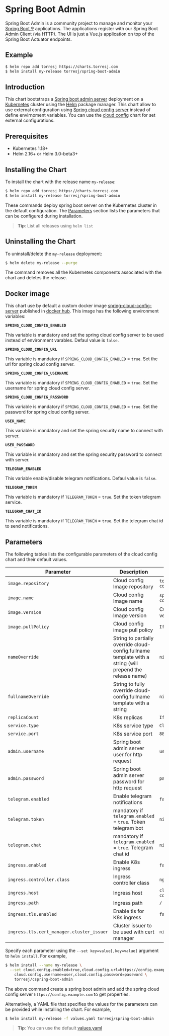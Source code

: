 # Spring Boot Admin

Spring Boot Admin is a community project to manage and monitor your [Spring Boot ®](https://spring.io/projects/spring-boot) applications. The applications register with our Spring Boot Admin Client (via HTTP). The UI is just a Vue.js application on top of the Spring Boot Actuator endpoints.

## Example

```bash
$ helm repo add torresj https://charts.torresj.com
$ helm install my-release torresj/spring-boot-admin
``` 

## Introduction

This chart bootstraps a [Spring boot admin server](https://codecentric.github.io/spring-boot-admin/current/) deployment on a [Kubernetes](http://kubernetes.io) cluster using the [Helm](https://helm.sh) package manager. This chart allow to use external configuration using [Spring cloud config server](https://cloud.spring.io/spring-cloud-config/reference/html/) instead of define envirnoment variables. You can use the [cloud config](https://github.com/torresj/helm-charts/tree/master/cloud-config) chart for set external configurations.


## Prerequisites

- Kubernetes 1.18+
- Helm 2.16+ or Helm 3.0-beta3+


## Installing the Chart

To install the chart with the release name `my-release`:

```bash
$ helm repo add torresj https://charts.torresj.com
$ helm install my-release torresj/spring-boot-admin
```

These commands deploy spring boot server on the Kubernetes cluster in the default configuration. The [Parameters](#parameters) section lists the parameters that can be configured during installation.

> **Tip**: List all releases using `helm list`


## Uninstalling the Chart

To uninstall/delete the `my-release` deployment:

```bash
$ helm delete my-release --purge
```

The command removes all the Kubernetes components associated with the chart and deletes the release.

## Docker image

This chart use by default a custom docker image [spring-cloud-config-server](https://hub.docker.com/repository/docker/torresjb/spring-cloud-config-server) published in [docker hub](https://hub.docker.com/). This image has the following environment variables:

**`SPRING_CLOUD_CONFIG_ENABLED`**

This variable is mandatory and set the spring cloud config server to be used instead of environment varables. Defaul value is `false`.

**`SPRING_CLOUD_CONFIG_URL`**

This variable is mandatory if `SPRING_CLOUD_CONFIG_ENABLED` = `true`. Set the url for spring cloud config server.

**`SPRING_CLOUD_CONFIG_USERNAME`**

This variable is mandatory if `SPRING_CLOUD_CONFIG_ENABLED` = `true`. Set the username for spring cloud config server.

**`SPRING_CLOUD_CONFIG_PASSWORD`**

This variable is mandatory if `SPRING_CLOUD_CONFIG_ENABLED` = `true`. Set the password for spring cloud config server.

**`USER_NAME`**

This variable is mandatory and set the spring security name to connect with server.

**`USER_PASSWORD`**

This variable is mandatory and set the spring security password to connect with server.

**`TELEGRAM_ENABLED`**

This variable enable/disable telegram notifications. Defaul value is `false`.

**`TELEGRAM_TOKEN`**

This variable is mandatory if `TELEGRAM_TOKEN` = `true`. Set the token telegram service.

**`TELEGRAM_CHAT_ID`**

This variable is mandatory if `TELEGRAM_TOKEN` = `true`. Set the telegram chat id to send notifications.

## Parameters

The following tables lists the configurable parameters of the cloud config chart and their default values.

| Parameter                                   | Description                                                                                                                                                                                                                                                    | Default                                                           |
|---------------------------------------------|----------------------------------------------------------------------------------------------------------------------------------------------------------------------------------------------------------------------------------------------------------------|-------------------------------------------------------------------|
| `image.repository`                          | Cloud config Image repository                                                                                                                                                                                                                                  | `torresj/cloud-config`                                                   |
| `image.name`                                | Cloud config Image name                                                                                                                                                                                                                                        | `spring-cloud-config-server`                                                   |
| `image.version`                             | Cloud config Image version                                                                                                                                                                                                                                        | Current latest version `0.1.3`                                                   |
| `image.pullPolicy`                          | Cloud config image pull policy                                                                                                                                                                                                                                 | `IfNotPresent`                                                   |
| `nameOverride`                              | String to partially override cloud-config.fullname template with a string (will prepend the release name)                                                                                                                                                             | `nil`                                                             |
| `fullnameOverride`                          | String to fully override cloud-config.fullname template with a string                                                                                                                                                                                                 | `nil` 
| `replicaCount`                              | K8s replicas                                                                                                                       | `IfNotPresent`                                                   |
| `service.type`                               | K8s service type                                                                                                                                                                                                                                 | `ClusterIP`                                                   |
| `service.port`                               | K8s service port                                                                                                                                                                                                                                 | `8888`                                                   |
| `admin.username`                         | Spring boot admin server user for http request                                                                                                                                                                                                                                | `user`       |
| `admin.password`                     | Spring boot admin server password for http request                                                                                                                                                                                                                               | `password`                                                   |
| `telegram.enabled`                                    | Enable telegram notifications                                                                                                                                                                                                                           | `false`                                                    |
| `telegram.token`                                    | mandatory if `telegram.enabled` = `true`. Token telegram bot                                                                                                                                                                                                                       | `nil`                                                    |
| `telegram.chat`                                    | mandatory if `telegram.enabled` = `true`. Telegram chat id                                                                                                                                                                                                                        | `nil`                                                    |
| `ingress.enabled`                                    | Enable K8s ingress                                                                                                                                                                                                                            | `false`                                                    |
| `ingress.controller.class`                       | Ingress controller class                                                                                                                                                                                                                             | `nginx`                                                    |
| `ingress.host`                                    | Ingress host                                                                                                                                                                                                                            | `cloud-config.local`                                                    |
| `ingress.path`                                    | Ingress path                                                                                                                                                                                                                            | `/`                                                    | 
| `ingress.tls.enabled`                                    | Enable tls for K8s ingress                                                                                                                                                                                                                           | `false`                                                    |
| `ingress.tls.cert_manager.cluster_issuer`                                    | Cluster issuer to be used with cert manager                                                                                                                                                                                                                            | `nil`                                                    |

Specify each parameter using the `--set key=value[,key=value]` argument to `helm install`. For example,

```bash
$ helm install --name my-release \
  --set cloud.config.enabled=true,cloud.config.url=https://config.example.com,\
    cloud.config.username=user,cloud.config.password=password \
    torresj/cspring-boot-admin
```

The above command create a spring boot admin and add the spring cloud config server `https://config.example.com` to get properties.

Alternatively, a YAML file that specifies the values for the parameters can be provided while installing the chart. For example,

```bash
$ helm install my-release -f values.yaml torresj/spring-boot-admin
```

> **Tip**: You can use the default [values.yaml](values.yaml)